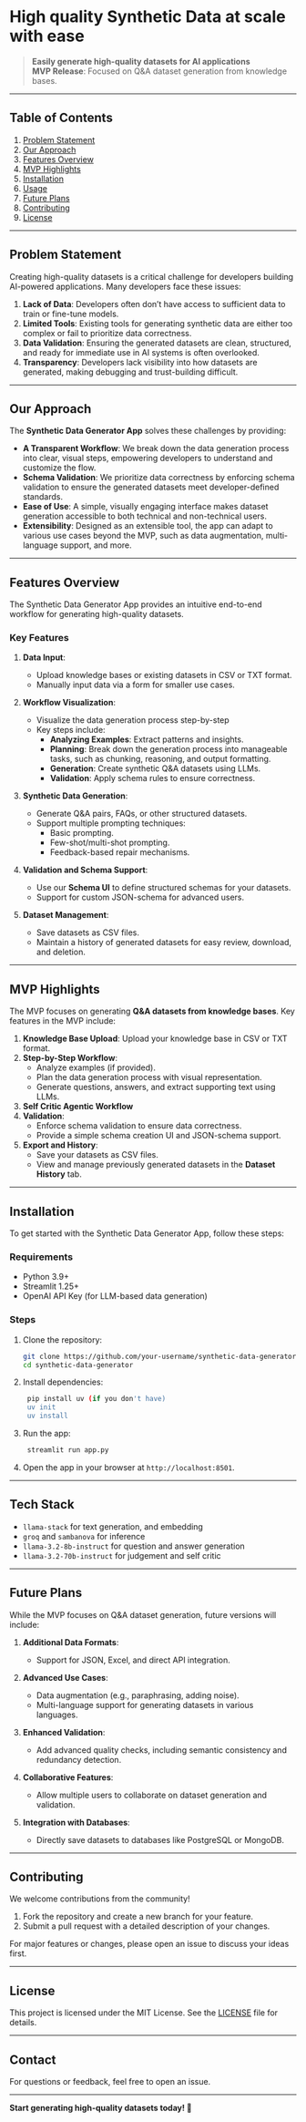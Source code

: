 # **High quality Synthetic Data at scale with ease**  

> **Easily generate high-quality datasets for AI applications**  
> **MVP Release**: Focused on Q&A dataset generation from knowledge bases.  

---

## **Table of Contents**  

1. [Problem Statement](#problem-statement)  
2. [Our Approach](#our-approach)  
3. [Features Overview](#features-overview)  
4. [MVP Highlights](#mvp-highlights)  
5. [Installation](#installation)  
6. [Usage](#usage)  
7. [Future Plans](#future-plans)  
8. [Contributing](#contributing)  
9. [License](#license)  

---

## **Problem Statement**  

Creating high-quality datasets is a critical challenge for developers building AI-powered applications. Many developers face these issues:  

1. **Lack of Data**: Developers often don’t have access to sufficient data to train or fine-tune models.  
2. **Limited Tools**: Existing tools for generating synthetic data are either too complex or fail to prioritize data correctness.  
3. **Data Validation**: Ensuring the generated datasets are clean, structured, and ready for immediate use in AI systems is often overlooked.  
4. **Transparency**: Developers lack visibility into how datasets are generated, making debugging and trust-building difficult.  

---

## **Our Approach**  

The **Synthetic Data Generator App** solves these challenges by providing:  

- **A Transparent Workflow**: We break down the data generation process into clear, visual steps, empowering developers to understand and customize the flow.  
- **Schema Validation**: We prioritize data correctness by enforcing schema validation to ensure the generated datasets meet developer-defined standards.  
- **Ease of Use**: A simple, visually engaging interface makes dataset generation accessible to both technical and non-technical users.  
- **Extensibility**: Designed as an extensible tool, the app can adapt to various use cases beyond the MVP, such as data augmentation, multi-language support, and more.  

---

## **Features Overview**  

The Synthetic Data Generator App provides an intuitive end-to-end workflow for generating high-quality datasets.  

### **Key Features**  

1. **Data Input**:  
   - Upload knowledge bases or existing datasets in CSV or TXT format.  
   - Manually input data via a form for smaller use cases.  

2. **Workflow Visualization**:  
   - Visualize the data generation process step-by-step
   - Key steps include:  
     - **Analyzing Examples**: Extract patterns and insights.  
     - **Planning**: Break down the generation process into manageable tasks, such as chunking, reasoning, and output formatting.  
     - **Generation**: Create synthetic Q&A datasets using LLMs.  
     - **Validation**: Apply schema rules to ensure correctness.  

3. **Synthetic Data Generation**:  
   - Generate Q&A pairs, FAQs, or other structured datasets.  
   - Support multiple prompting techniques:  
     - Basic prompting.  
     - Few-shot/multi-shot prompting.  
     - Feedback-based repair mechanisms.  

4. **Validation and Schema Support**:  
   - Use our **Schema UI** to define structured schemas for your datasets.  
   - Support for custom JSON-schema for advanced users.  

5. **Dataset Management**:  
   - Save datasets as CSV files.  
   - Maintain a history of generated datasets for easy review, download, and deletion.  

---

## **MVP Highlights**  

The MVP focuses on generating **Q&A datasets from knowledge bases**. Key features in the MVP include:  

1. **Knowledge Base Upload**: Upload your knowledge base in CSV or TXT format.  
2. **Step-by-Step Workflow**:  
   - Analyze examples (if provided).  
   - Plan the data generation process with visual representation.  
   - Generate questions, answers, and extract supporting text using LLMs.  
3. **Self Critic Agentic Workflow**
4. **Validation**:  
   - Enforce schema validation to ensure data correctness.  
   - Provide a simple schema creation UI and JSON-schema support.  
5. **Export and History**:  
   - Save your datasets as CSV files.  
   - View and manage previously generated datasets in the **Dataset History** tab.  

---

## **Installation**  

To get started with the Synthetic Data Generator App, follow these steps:  

### **Requirements**  
- Python 3.9+  
- Streamlit 1.25+  
- OpenAI API Key (for LLM-based data generation)  

### **Steps**  

1. Clone the repository:  
   ```bash  
   git clone https://github.com/your-username/synthetic-data-generator.git  
   cd synthetic-data-generator  
   ```  

2. Install dependencies:  
   ```bash  
    pip install uv (if you don't have)
    uv init  
    uv install  
   ```  

3. Run the app:  
   ```bash  
    streamlit run app.py  
   ```  

4. Open the app in your browser at `http://localhost:8501`.  

---

## **Tech Stack**

- `llama-stack` for text generation, and embedding
- `groq` and `sambanova` for inference
- `llama-3.2-8b-instruct` for question and answer generation
- `llama-3.2-70b-instruct` for judgement and self critic

---

## **Future Plans**  

While the MVP focuses on Q&A dataset generation, future versions will include:  

1. **Additional Data Formats**:  
   - Support for JSON, Excel, and direct API integration.  

2. **Advanced Use Cases**:  
   - Data augmentation (e.g., paraphrasing, adding noise).  
   - Multi-language support for generating datasets in various languages.  

3. **Enhanced Validation**:  
   - Add advanced quality checks, including semantic consistency and redundancy detection.  

4. **Collaborative Features**:  
   - Allow multiple users to collaborate on dataset generation and validation.  

5. **Integration with Databases**:  
   - Directly save datasets to databases like PostgreSQL or MongoDB.  

---

## **Contributing**  

We welcome contributions from the community!  

1. Fork the repository and create a new branch for your feature.  
2. Submit a pull request with a detailed description of your changes.  

For major features or changes, please open an issue to discuss your ideas first.  

---

## **License**  

This project is licensed under the MIT License. See the [LICENSE](LICENSE) file for details.  

---

## **Contact**  

For questions or feedback, feel free to open an issue.

---  

**Start generating high-quality datasets today! 🚀**